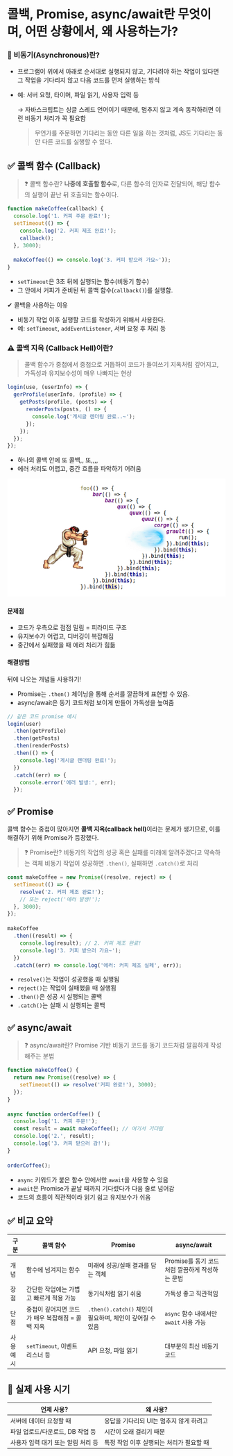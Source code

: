 # 콜백, Promise, async/await란 무엇이며, 어떤 상황에서, 왜 사용하는가?

### 📌 비동기(Asynchronous)란?

- 프로그램이 위에서 아래로 순서대로 실행되지 않고, 기다려야 하는 작업이 있다면 그 작업을 기다리지 않고 다음 코드를 먼저 실행하는 방식
- 예: 서버 요청, 타이머, 파일 읽기, 사용자 입력 등

  → 자바스크립트는 싱글 스레드 언어이기 때문에, 멈추지 않고 계속 동작하려면 이런 비동기 처리가 꼭 필요함

  > 무언가를 주문하면 기다리는 동안 다른 일을 하는 것처럼, JS도 기다리는 동안 다른 코드를 실행할 수 있다.

## ✅ 콜백 함수 (Callback)

> ❓ 콜백 함수란?
> <b>나중에 호출할 함수</b>로, 다른 함수의 인자로 전달되어, 해당 함수의 실행이 끝난 뒤 호출되는 함수이다.

```javascript
function makeCoffee(callback) {
  console.log('1. 커피 주문 완료!');
  setTimeout(() => {
    console.log('2. 커피 제조 완료!');
    callback();
  }, 3000);

  makeCoffee(() => console.log('3. 커피 받으러 가요~'));
}
```

- `setTimeout`은 3초 뒤에 실행되는 함수(비동기 함수)
- 그 안에서 커피가 준비된 뒤 콜백 함수(`callback()`)를 실행함.

✔ 콜백을 사용하는 이유

- 비동기 작업 이후 실행할 코드를 작성하기 위해서 사용한다.
- 예: `setTimeout`, `addEventListener`, 서버 요청 후 처리 등

### ⚠️ 콜백 지옥 (Callback Hell)이란?

> 콜백 함수가 중첩에서 중첩으로 거듭하여 코드가 들여쓰기 지옥처럼 깊어지고, 가독성과 유지보수성이 매우 나빠지는 현상

```javascript
login(use, (userInfo) => {
  gerProfile(userInfo, (profile) => {
    getPosts(profile, (posts) => {
      renderPosts(posts, () => {
        console.log('게시글 렌더링 완료..~');
      });
    });
  });
});
```

- 하나의 콜백 안에 또 콜백,, 또,,,,
- 에러 처리도 어렵고, 중간 흐름을 파악하기 어려움

![콜백지옥](image/콜백지옥.jpg)

#### 문제점

- 코드가 우측으로 점점 밀림 = 피라미드 구조
- 유지보수가 어렵고, 디버깅이 복잡해짐
- 중간에서 실패했을 때 에러 처리가 힘듦

#### 해결방법

뒤에 나오는 개념들 사용하기!

- Promise는 `.then()` 체이닝을 통해 순서를 깔끔하게 표현할 수 있음.
- async/await은 동기 코드처럼 보이게 만들어 가독성을 높여줌

```javascript
// 같은 코드 promise 예시
login(user)
  .then(getProfile)
  .then(getPosts)
  .then(renderPosts)
  .then(() => {
    console.log('게시글 렌더링 완료!');
  })
  .catch((err) => {
    console.error('에러 발생:', err);
  });
```

## ✅ Promise

콜백 함수는 중첩이 많아지면 <b>콜백 지옥(callback hell)</b>이라는 문제가 생기므로, 이를 해결하기 위해 Promise가 등장했다.

> ❓ Promise란?
> 비동기의 작업의 성공 혹은 실패를 미래에 알려주겠다고 약속하는 객체
> 비동기 작업이 성공하면 `.then()`, 실패하면 `.catch()`로 처리

```javascript
const makeCoffee = new Promise((resolve, reject) => {
  setTimeout(() => {
    resolve('2. 커피 제조 완료!');
    // 또는 reject('에러 발생!');
  }, 3000);
});

makeCoffee
  .then((result) => {
    console.log(result); // 2. 커피 제조 완료!
    console.log('3. 커피 받으러 가요~');
  })
  .catch((err) => console.log('에러: 커피 제조 실페', err));
```

- `resolve()`는 작업이 성공했을 때 실행됨
- `reject()`는 작업이 실패했을 때 실행됨
- `.then()`은 성공 시 실행되는 콜백
- `.catch()`는 실패 시 실행되는 콜백

## ✅ async/await

> ❓ async/await란?
> Promise 기반 비동기 코드를 동기 코드처럼 깔끔하게 작성해주는 분법

```javascript
function makeCoffee() {
  return new Promise((resolve) => {
    setTimeout(() => resolve('커피 완료!'), 3000);
  });
}

async function orderCoffee() {
  console.log('1. 커피 주문!');
  const result = await makeCoffee(); // 여기서 기다림
  console.log('2.', result);
  console.log('3. 커피 받으러 감!');
}

orderCoffee();
```

- `async` 키워드가 붙은 함수 안에서만 `await`을 사용할 수 있음
- `await`은 Promise가 끝날 때까지 기다렸다가 다음 줄로 넘어감
- 코드의 흐름이 직관적이라 읽기 쉽고 유지보수가 쉬움

## ✅ 비교 요약

| 구분      | 콜백 함수                                        | Promise                                                  | async/await                                    |
| --------- | ------------------------------------------------ | -------------------------------------------------------- | ---------------------------------------------- |
| 개념      | 함수에 넘겨지는 함수                             | 미래에 성공/실패 결과를 담는 객체                        | Promise를 동기 코드처럼 깔끔하게 작성하는 문법 |
| 장점      | 간단한 작업에는 가볍고 빠르게 적용 가능          | 동기식처럼 읽기 쉬움                                     | 가독성 좋고 직관적임                           |
| 단점      | 중첩이 깊어지면 코드가 매우 복잡해짐 = 콜백 지옥 | `.then().catch()` 체인이 필요하며, 체인이 깊어질 수 있음 | `async` 함수 내에서만 `await` 사용 가능        |
| 사용 예시 | `setTimeout`, 이벤트 리스너 등                   | API 요청, 파일 읽기                                      | 대부분의 최신 비동기 코드                      |

## 🎯 실제 사용 시기

| 언제 사용?                         | 왜 사용?                                 |
| ---------------------------------- | ---------------------------------------- |
| 서버에 데이터 요청할 때            | 응답을 기다리되 UI는 멈추지 않게 하려고  |
| 파일 업로드/다운로드, DB 작업 등   | 시간이 오래 걸리기 때문                  |
| 사용자 입력 대기 또는 알림 처리 등 | 특정 작업 이후 실행되는 처리가 필요할 때 |
